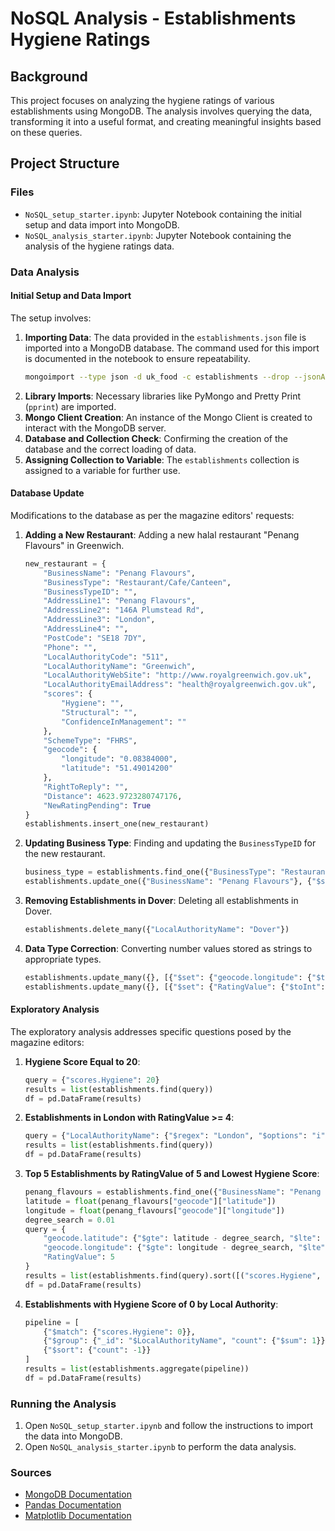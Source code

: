 # NoSQL Analysis - Establishments Hygiene Ratings

## Background

This project focuses on analyzing the hygiene ratings of various establishments using MongoDB. The analysis involves querying the data, transforming it into a useful format, and creating meaningful insights based on these queries.

## Project Structure

### Files

- `NoSQL_setup_starter.ipynb`: Jupyter Notebook containing the initial setup and data import into MongoDB.
- `NoSQL_analysis_starter.ipynb`: Jupyter Notebook containing the analysis of the hygiene ratings data.

### Data Analysis

#### Initial Setup and Data Import

The setup involves:
1. **Importing Data**: The data provided in the `establishments.json` file is imported into a MongoDB database. The command used for this import is documented in the notebook to ensure repeatability.
    ```bash
    mongoimport --type json -d uk_food -c establishments --drop --jsonArray establishments.json
    ```
2. **Library Imports**: Necessary libraries like PyMongo and Pretty Print (`pprint`) are imported.
3. **Mongo Client Creation**: An instance of the Mongo Client is created to interact with the MongoDB server.
4. **Database and Collection Check**: Confirming the creation of the database and the correct loading of data.
5. **Assigning Collection to Variable**: The `establishments` collection is assigned to a variable for further use.

#### Database Update

Modifications to the database as per the magazine editors' requests:
1. **Adding a New Restaurant**: Adding a new halal restaurant "Penang Flavours" in Greenwich.
    ```python
    new_restaurant = {
        "BusinessName": "Penang Flavours",
        "BusinessType": "Restaurant/Cafe/Canteen",
        "BusinessTypeID": "",
        "AddressLine1": "Penang Flavours",
        "AddressLine2": "146A Plumstead Rd",
        "AddressLine3": "London",
        "AddressLine4": "",
        "PostCode": "SE18 7DY",
        "Phone": "",
        "LocalAuthorityCode": "511",
        "LocalAuthorityName": "Greenwich",
        "LocalAuthorityWebSite": "http://www.royalgreenwich.gov.uk",
        "LocalAuthorityEmailAddress": "health@royalgreenwich.gov.uk",
        "scores": {
            "Hygiene": "",
            "Structural": "",
            "ConfidenceInManagement": ""
        },
        "SchemeType": "FHRS",
        "geocode": {
            "longitude": "0.08384000",
            "latitude": "51.49014200"
        },
        "RightToReply": "",
        "Distance": 4623.9723280747176,
        "NewRatingPending": True
    }
    establishments.insert_one(new_restaurant)
    ```
2. **Updating Business Type**: Finding and updating the `BusinessTypeID` for the new restaurant.
    ```python
    business_type = establishments.find_one({"BusinessType": "Restaurant/Cafe/Canteen"}, {"BusinessTypeID": 1, "BusinessType": 1})
    establishments.update_one({"BusinessName": "Penang Flavours"}, {"$set": {"BusinessTypeID": business_type["BusinessTypeID"]}})
    ```
3. **Removing Establishments in Dover**: Deleting all establishments in Dover.
    ```python
    establishments.delete_many({"LocalAuthorityName": "Dover"})
    ```
4. **Data Type Correction**: Converting number values stored as strings to appropriate types.
    ```python
    establishments.update_many({}, [{"$set": {"geocode.longitude": {"$toDouble": "$geocode.longitude"}, "geocode.latitude": {"$toDouble": "$geocode.latitude"}}}])
    establishments.update_many({}, [{"$set": {"RatingValue": {"$toInt": "$RatingValue"}}}])
    ```

#### Exploratory Analysis

The exploratory analysis addresses specific questions posed by the magazine editors:
1. **Hygiene Score Equal to 20**:
    ```python
    query = {"scores.Hygiene": 20}
    results = list(establishments.find(query))
    df = pd.DataFrame(results)
    ```
2. **Establishments in London with RatingValue >= 4**:
    ```python
    query = {"LocalAuthorityName": {"$regex": "London", "$options": "i"}, "RatingValue": {"$gte": 4}}
    results = list(establishments.find(query))
    df = pd.DataFrame(results)
    ```
3. **Top 5 Establishments by RatingValue of 5 and Lowest Hygiene Score**:
    ```python
    penang_flavours = establishments.find_one({"BusinessName": "Penang Flavours"})
    latitude = float(penang_flavours["geocode"]["latitude"])
    longitude = float(penang_flavours["geocode"]["longitude"])
    degree_search = 0.01
    query = {
        "geocode.latitude": {"$gte": latitude - degree_search, "$lte": latitude + degree_search},
        "geocode.longitude": {"$gte": longitude - degree_search, "$lte": longitude + degree_search},
        "RatingValue": 5
    }
    results = list(establishments.find(query).sort([("scores.Hygiene", 1)]).limit(5))
    df = pd.DataFrame(results)
    ```
4. **Establishments with Hygiene Score of 0 by Local Authority**:
    ```python
    pipeline = [
        {"$match": {"scores.Hygiene": 0}},
        {"$group": {"_id": "$LocalAuthorityName", "count": {"$sum": 1}}},
        {"$sort": {"count": -1}}
    ]
    results = list(establishments.aggregate(pipeline))
    df = pd.DataFrame(results)
    ```

### Running the Analysis

1. Open `NoSQL_setup_starter.ipynb` and follow the instructions to import the data into MongoDB.
2. Open `NoSQL_analysis_starter.ipynb` to perform the data analysis.

### Sources

- [MongoDB Documentation](https://docs.mongodb.com/)
- [Pandas Documentation](https://pandas.pydata.org/pandas-docs/stable/)
- [Matplotlib Documentation](https://matplotlib.org/stable/contents.html)
